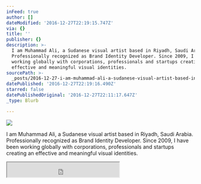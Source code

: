 ```yaml
---
inFeed: true
author: []
dateModified: '2016-12-27T22:19:15.747Z'
via: {}
title: ''
publisher: {}
description: >-
  ​I am Muhammad Ali, a Sudanese visual artist based in Riyadh, Saudi Arabia.
  Professionally recognized as Brand Identity Developer. Since 2009, I have been
  working globally with corporations, professionals and startups creating an
  effective and meaningful visual identities.
sourcePath: >-
  _posts/2016-12-27-i-am-muhammad-ali-a-sudanese-visual-artist-based-in-riyadh.md
datePublished: '2016-12-27T22:19:16.490Z'
starred: false
datePublishedOriginal: '2016-12-27T22:11:17.647Z'
_type: Blurb

---
```

![](https://the-grid-user-content.s3-us-west-2.amazonaws.com/4adedf93-6dee-4661-8f5e-fe27e779b7ae.jpg)

​I am Muhammad Ali, a Sudanese visual artist based in Riyadh, Saudi Arabia. Professionally recognized as Brand Identity Developer. Since 2009, I have been working globally with corporations, professionals and startups creating an effective and meaningful visual identities.

<iframe src="https://the-grid.github.io/ed-userhtml/?g=eJxVjsEOwiAQRH-FcKdcjQHiyf9Y6VJQCg27TaNfL1Fr9Dpv8mYMiNgwWBmZFzpqzVtixjb4OusZbrFeIScpfAYiKz9UhZpz3dRlZa5FihEYFKUHWpmhTbgnsXfIN8SiCsydBsj0R31dC--5O7-04vQdNhqc6Ya0sAC6Fy-oeSu1XjJwqG0efv9uaZyQabhSPxyhEXb1ykEdpDP6rXFPc5pW6A" height="40" style=""></iframe>